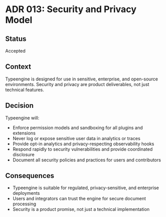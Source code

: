 # ADR 013: Security and Privacy Model

## Status
Accepted

## Context
Typeengine is designed for use in sensitive, enterprise, and open-source environments. Security and privacy are product deliverables, not just technical features.

## Decision
Typeengine will:
- Enforce permission models and sandboxing for all plugins and extensions
- Never log or expose sensitive user data in analytics or traces
- Provide opt-in analytics and privacy-respecting observability hooks
- Respond rapidly to security vulnerabilities and provide coordinated disclosure
- Document all security policies and practices for users and contributors

## Consequences
- Typeengine is suitable for regulated, privacy-sensitive, and enterprise deployments
- Users and integrators can trust the engine for secure document processing
- Security is a product promise, not just a technical implementation
